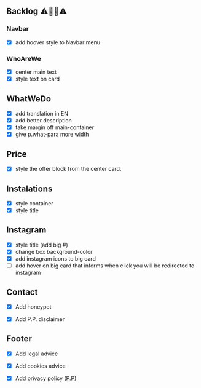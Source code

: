 ## Backlog  ⚠👨‍💻⚠



### Navbar
- [x] add hoover style to Navbar menu

### WhoAreWe
- [x] center main text
- [x] style text on card

## WhatWeDo
- [x] add translation in EN
- [x] add better description
- [x] take margin off main-container
- [x] give p.what-para more width

## Price
- [x] style the offer block from the center card.

## Instalations
- [x] style container
- [x] style title

## Instagram
- [x] style title (add big #)
- [x] change box background-color
- [x] add instagram icons to big card
- [ ] add hover on big card that informs when click you will be redirected to instagram

## Contact
- [x] Add honeypot
- [x] Add  P.P. disclaimer


## Footer
- [x] Add legal advice
- [x] Add cookies advice
- [x] Add privacy policy (P.P)

